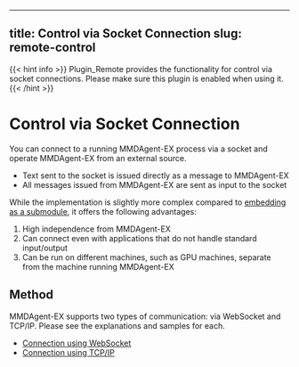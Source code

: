 

---
title: Control via Socket Connection
slug: remote-control
---
{{< hint info >}}
Plugin_Remote provides the functionality for control via socket connections. Please make sure this plugin is enabled when using it.
{{< /hint >}}

# Control via Socket Connection

You can connect to a running MMDAgent-EX process via a socket and operate MMDAgent-EX from an external source.

- Text sent to the socket is issued directly as a message to MMDAgent-EX
- All messages issued from MMDAgent-EX are sent as input to the socket

While the implementation is slightly more complex compared to [embedding as a submodule](../submodule), it offers the following advantages:

1. High independence from MMDAgent-EX
2. Can connect even with applications that do not handle standard input/output
3. Can be run on different machines, such as GPU machines, separate from the machine running MMDAgent-EX

## Method

MMDAgent-EX supports two types of communication: via WebSocket and TCP/IP. Please see the explanations and samples for each.

- [Connection using WebSocket](../remote-websocket)
- [Connection using TCP/IP](../remote-tcpip)